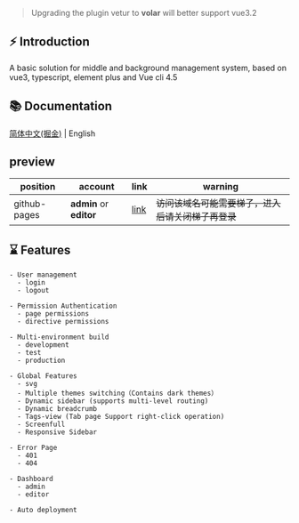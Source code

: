 > Upgrading the plugin vetur to **volar** will better support vue3.2

## ⚡️ Introduction

A basic solution for middle and background management system, based on vue3, typescript, element plus and Vue cli 4.5

## 📚 Documentation

[简体中文(掘金)](https://juejin.cn/post/6963876125428678693) | English

## preview

| position     | account                 | link                                           | warning                                            |
| ------------ | ----------------------- | ---------------------------------------------- | -------------------------------------------------- |
| github-pages | **admin** or **editor** | [link](https://v3-projects.github.io/v3-admin) | ~~访问该域名可能需要梯子，进入后请关闭梯子再登录~~ |

## ⌛ Features

```text
- User management
  - login
  - logout
	
- Permission Authentication
  - page permissions
  - directive permissions

- Multi-environment build
  - development
  - test
  - production
  
- Global Features
  - svg
  - Multiple themes switching（Contains dark themes）
  - Dynamic sidebar (supports multi-level routing)
  - Dynamic breadcrumb
  - Tags-view (Tab page Support right-click operation)
  - Screenfull
  - Responsive Sidebar

- Error Page
  - 401
  - 404

- Dashboard
  - admin
  - editor

- Auto deployment
```